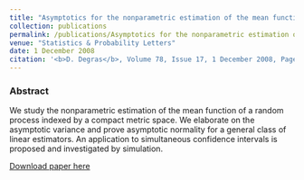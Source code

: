 ```yaml
---
title: "Asymptotics for the nonparametric estimation of the mean function of a random process"
collection: publications
permalink: /publications/Asymptotics for the nonparametric estimation of the mean function of a random process
venue: "Statistics & Probability Letters"
date: 1 December 2008
citation: '<b>D. Degras</b>, Volume 78, Issue 17, 1 December 2008, Pages 2976-2980.'
---
```


### Abstract
We study the nonparametric estimation of the mean function of a random process indexed by a compact metric space. We elaborate on the asymptotic variance and prove asymptotic normality for a general class of linear estimators. An application to simultaneous confidence intervals is proposed and investigated by simulation.


[Download paper here](https://www.sciencedirect.com/science/article/abs/pii/S0167715208002526)
